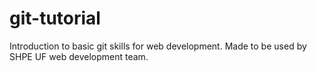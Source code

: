 # git-tutorial
Introduction to basic git skills for web development. Made to be used by SHPE UF web development team.
